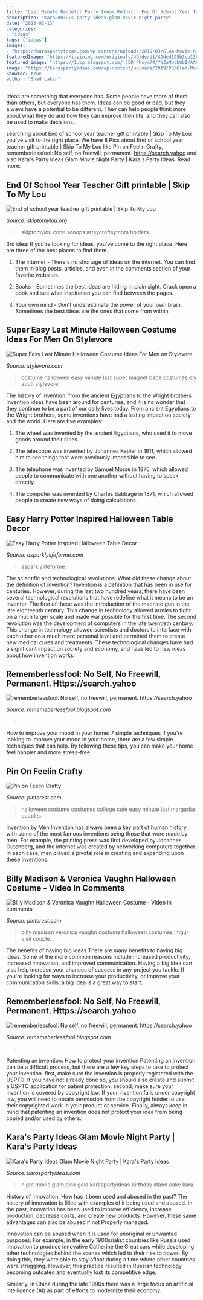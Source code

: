 ```yaml
---
title: "Last Minute Bachelor Party Ideas Reddit : End Of School Year Teacher Gift printable"
description: "Kara&#039;s party ideas glam movie night party"
date: "2023-02-13"
categories:
- "ideas"
tags: ["ideas"]
images:
- "https://karaspartyideas.com/wp-content/uploads/2019/03/Glam-Movie-Night-Party-via-Karas-Party-Ideas-KarasPartyIdeas.com12.jpeg"
featuredImage: "https://i.pinimg.com/originals/49/de/d1/49ded195b3ca13859a2d077ac72b9005.jpg"
featured_image: "https://1.bp.blogspot.com/-J5O_Phsym74/YNZaMbqbGbI/AAAAAAAAm4w/Z1To0ekS4rgmzC4y-mUZYegSkqLqsIzLwCLcBGAsYHQ/s1920/Untitled.png18.png"
image: "https://karaspartyideas.com/wp-content/uploads/2019/03/Glam-Movie-Night-Party-via-Karas-Party-Ideas-KarasPartyIdeas.com12.jpeg"
ShowToc: true
author: "Shad Lakin"
---
```



Ideas are something that everyone has. Some people have more of them than others, but everyone has them. Ideas can be good or bad, but they always have a potential to be different. They can help people think more about what they do and how they can improve their life, and they can also be used to make decisions.

	

		
searching about End of school year teacher gift printable | Skip To My Lou you've visit to the right place. We have 8 Pics about End of school year teacher gift printable | Skip To My Lou like Pin on Feelin Crafty, rememberlessfool: No self, no freewill, permanent. https://search.yahoo and also Kara&#039;s Party Ideas Glam Movie Night Party | Kara&#039;s Party Ideas. Read more:
		
    
## End Of School Year Teacher Gift printable | Skip To My Lou

<img loading=lazy src="https://www.skiptomylou.org/wp-content/uploads/2014/05/end-of-year-teacher-gift-idea-printable-1.jpg" onerror="this.onerror=null;this.src='https://tse3.mm.bing.net/th?id=OIP.6X_dqRLE0D6DUBFcXqZFPAHaK_&amp;pid=15.1';" alt="End of school year teacher gift printable | Skip To My Lou">

_Source: skiptomylou.org_

>skiptomylou cone scoops artsycraftsymom holders. 

	

3rd idea:
If you're looking for ideas, you've come to the right place. Here are three of the best places to find them.
1. The internet - There's no shortage of ideas on the internet. You can find them in blog posts, articles, and even in the comments section of your favorite websites.

2. Books - Sometimes the best ideas are hiding in plain sight. Crack open a book and see what inspiration you can find between the pages.

3. Your own mind - Don't underestimate the power of your own brain. Sometimes the best ideas are the ones that come from within.

    
## Super Easy Last Minute Halloween Costume Ideas For Men On Stylevore

<img loading=lazy src="https://www.stylevore.com/wp-content/uploads/2019/09/8b4888b96de139d85e21ede78c54b44a.jpg" onerror="this.onerror=null;this.src='https://tse4.mm.bing.net/th?id=OIP.-qd1ZtLLoT3pm1y9WMXM9AHaHr&amp;pid=15.1';" alt="Super Easy Last Minute Halloween Costume Ideas For Men on Stylevore">

_Source: stylevore.com_

>costume halloween easy minute last super magnet babe costumes diy adult stylevore. 

	

The history of invention: from the ancient Egyptians to the Wright brothers
Invention ideas have been around for centuries, and it is no wonder that they continue to be a part of our daily lives today. From ancient Egyptians to the Wright brothers, some inventions have had a lasting impact on society and the world. Here are five examples:
1) The wheel was invented by the ancient Egyptians, who used it to move goods around their cities.

2) The telescope was invented by Johannes Kepler in 1611, which allowed him to see things that were previously impossible to see.

3) The telephone was invented by Samuel Morse in 1876, which allowed people to communicate with one another without having to speak directly.

4) The computer was invented by Charles Babbage in 1871, which allowed people to create new ways of doing calculations.

    
## Easy Harry Potter Inspired Halloween Table Decor

<img loading=lazy src="https://i0.wp.com/asparklylifeforme.com/wp-content/uploads/2017/10/harry-potter-table-decor-and-centerpiece.jpg?w=3000" onerror="this.onerror=null;this.src='https://tse3.mm.bing.net/th?id=OIP.sN_vlFDv1F-TF9qGiy7MlgHaJ4&amp;pid=15.1';" alt="Easy Harry Potter Inspired Halloween Table Decor">

_Source: asparklylifeforme.com_

>asparklylifeforme. 

	

The scientific and technological revolutions: What did these change about the definition of invention?
Invention is a definition that has been in use for centuries. However, during the last two hundred years, there have been several technological revolutions that have redefine what it means to be an inventor. The first of these was the introduction of the machine gun in the late eighteenth century. This change in technology allowed armies to fight on a much larger scale and made war possible for the first time. The second revolution was the development of computers in the late twentieth century. This change in technology allowed scientists and doctors to interface with each other on a much more personal level and permitted them to create new medical cures and treatments. These technological changes have had a significant impact on society and economy, and have led to new ideas about how invention works.

    
## Rememberlessfool: No Self, No Freewill, Permanent. Https://search.yahoo

<img loading=lazy src="https://1.bp.blogspot.com/-jFSnYDXXl5k/YMepOolLx-I/AAAAAAAAihE/3A2PEZTT7mE6qlXQnIdSnmQDTpzQiZ9OACLcBGAsYHQ/s320/15726345430935535616_20210608202334_1.png" onerror="this.onerror=null;this.src='https://tse2.mm.bing.net/th?id=OIP.JZyl2kPY5Poa5PNq2toRAQAAAA&amp;pid=15.1';" alt="rememberlessfool: No self, no freewill, permanent. https://search.yahoo">

_Source: rememeberlessfool.blogspot.com_

>. 

	

How to improve your mood in your home: 7 simple techniques
If you're looking to improve your mood in your home, there are a few simple techniques that can help. By following these tips, you can make your home feel happier and more stress-free.

    
## Pin On Feelin Crafty

<img loading=lazy src="https://i.pinimg.com/originals/49/de/d1/49ded195b3ca13859a2d077ac72b9005.jpg" onerror="this.onerror=null;this.src='https://tse2.mm.bing.net/th?id=OIP.XFdTYSAfplMtSP_o70_XggHaJ6&amp;pid=15.1';" alt="Pin on Feelin Crafty">

_Source: pinterest.com_

>halloween costume costumes college cute easy minute last margarita couples. 

	

Invention by Men
Invention has always been a key part of human history, with some of the most famous inventions being those that were made by men. For example, the printing press was first developed by Johannes Gutenberg, and the internet was created by networking computers together. In each case, men played a pivotal role in creating and expanding upon these inventions.

    
## Billy Madison &amp; Veronica Vaughn Halloween Costume - Video In Comments

<img loading=lazy src="https://i.pinimg.com/originals/14/4d/e2/144de26908d68d98a1b8468cbedcc975.jpg" onerror="this.onerror=null;this.src='https://tse1.mm.bing.net/th?id=OIP.mCgzyIOWQ0rLdS65RFMDxgHaJ4&amp;pid=15.1';" alt="Billy Madison &amp; Veronica Vaughn Halloween Costume - Video in comments">

_Source: pinterest.com_

>billy madison veronica vaughn costume halloween costumes imgur visit couple. 

	

The benefits of having big ideas
There are many benefits to having big ideas. Some of the more common reasons include increased productivity, increased innovation, and improved communication. Having a big idea can also help increase your chances of success in any project you tackle. If you're looking for ways to increase your productivity, or improve your communication skills, a big idea is a great way to start.

    
## Rememberlessfool: No Self, No Freewill, Permanent. Https://search.yahoo

<img loading=lazy src="https://1.bp.blogspot.com/-J5O_Phsym74/YNZaMbqbGbI/AAAAAAAAm4w/Z1To0ekS4rgmzC4y-mUZYegSkqLqsIzLwCLcBGAsYHQ/s1920/Untitled.png18.png" onerror="this.onerror=null;this.src='https://tse2.mm.bing.net/th?id=OIP.jW7zv10Zh1mL6dcZn8nAqgHaEK&amp;pid=15.1';" alt="rememberlessfool: No self, no freewill, permanent. https://search.yahoo">

_Source: rememeberlessfool.blogspot.com_

>. 

	

Patenting an invention: How to protect your invention
Patenting an invention can be a difficult process, but there are a few key steps to take to protect your invention. first, make sure the invention is properly registered with the USPTO. If you have not already done so, you should also create and submit a USPTO application for patent protection. second, make sure your invention is covered by copyright law. If your invention falls under copyright law, you will need to obtain permission from the copyright holder to use their copyrighted work in your product or service. Finally, always keep in mind that patenting an invention does not protect your idea from being copied and/or used by others.

    
## Kara&#039;s Party Ideas Glam Movie Night Party | Kara&#039;s Party Ideas

<img loading=lazy src="https://karaspartyideas.com/wp-content/uploads/2019/03/Glam-Movie-Night-Party-via-Karas-Party-Ideas-KarasPartyIdeas.com12.jpeg" onerror="this.onerror=null;this.src='https://tse4.mm.bing.net/th?id=OIP.InawDFmcfXRpH3jPuB91vQHaKO&amp;pid=15.1';" alt="Kara&#039;s Party Ideas Glam Movie Night Party | Kara&#039;s Party Ideas">

_Source: karaspartyideas.com_

>night movie glam pink gold karaspartyideas birthday stand cake kara. 

	

History of innovation: How has it been used and abused in the past?
The history of innovation is filled with examples of it being used and abused. In the past, innovation has been used to improve efficiency, increase production, decrease costs, and create new products. However, these same advantages can also be abused if not Properly managed.

Innovation can be abused when it is used for unoriginal or unwanted purposes. For example, in the early 1900srialist countries like Russia used innovation to produce innovative Catherine the Great cars while developing other technologies behind the scenes which led to their rise to power. By doing this, they were able to stay afloat during a time where other countries were struggling. However, this practice resulted in Russian technology becoming outdated and eventually lost its competitive edge. 

Similarly, in China during the late 1990s there was a large focus on artificial intelligence (AI) as part of efforts to modernize their economy.


